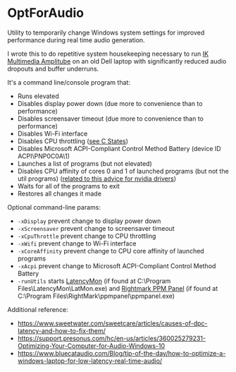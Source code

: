# OptForAudio
Utility to temporarily change Windows system settings for improved performance during real time audio generation.

I wrote this to do repetitive system housekeeping necessary to run [IK Multimedia Amplitube](https://www.ikmultimedia.com/products/amplitube5/) on an old Dell laptop with significantly reduced audio dropouts and buffer underruns.

It's a command line/console program that:
- Runs elevated
- Disables display power down (due more to convenience than to performance)
- Disables screensaver timeout (due more to convenience than to performance)
- Disables Wi-Fi interface
- Disables CPU throttling ([see C States](https://support.presonus.com/hc/en-us/articles/360028620552-Quantum-Disabling-C-States-on-a-Windows-10-computer))
- Disables Microsoft ACPI-Compliant Control Method Battery (device ID ACPI\PNP0C0A\1)
- Launches a list of programs (but not elevated)
- Disables CPU affinity of cores 0 and 1 of launched programs (but not the util programs) ([related to this advice for nvidia drivers](https://www.bluecataudio.com/Blog/tip-of-the-day/solving-audio-dropouts-dpc-latency-issues-with-nvidia-drivers-on-windows/))
- Waits for all of the programs to exit
- Restores all changes it made


Optional command-line params:
- `-xDisplay`		prevent change to display power down
- `-xScreensaver`	prevent change to screensaver timeout
- `-xCpuThrottle`	prevent change to CPU throttling
- `-xWifi`			prevent change to Wi-Fi interface
- `-xCoreAffinity`	prevent change to CPU core affinity of launched programs
- `-xAcpi` 			prevent change to Microsoft ACPI-Compliant Control Method Battery
- `-runUtils`		starts [LatencyMon](https://www.resplendence.com/latencymon) (if found at C:\Program Files\LatencyMon\LatMon.exe) and [Rightmark PPM Panel](https://sourceforge.net/projects/rightmark/) (if found at C:\Program Files\RightMark\ppmpanel\ppmpanel.exe)

Additional reference:
- https://www.sweetwater.com/sweetcare/articles/causes-of-dpc-latency-and-how-to-fix-them/
- https://support.presonus.com/hc/en-us/articles/360025279231-Optimizing-Your-Computer-for-Audio-Windows-10
- https://www.bluecataudio.com/Blog/tip-of-the-day/how-to-optimize-a-windows-laptop-for-low-latency-real-time-audio/
